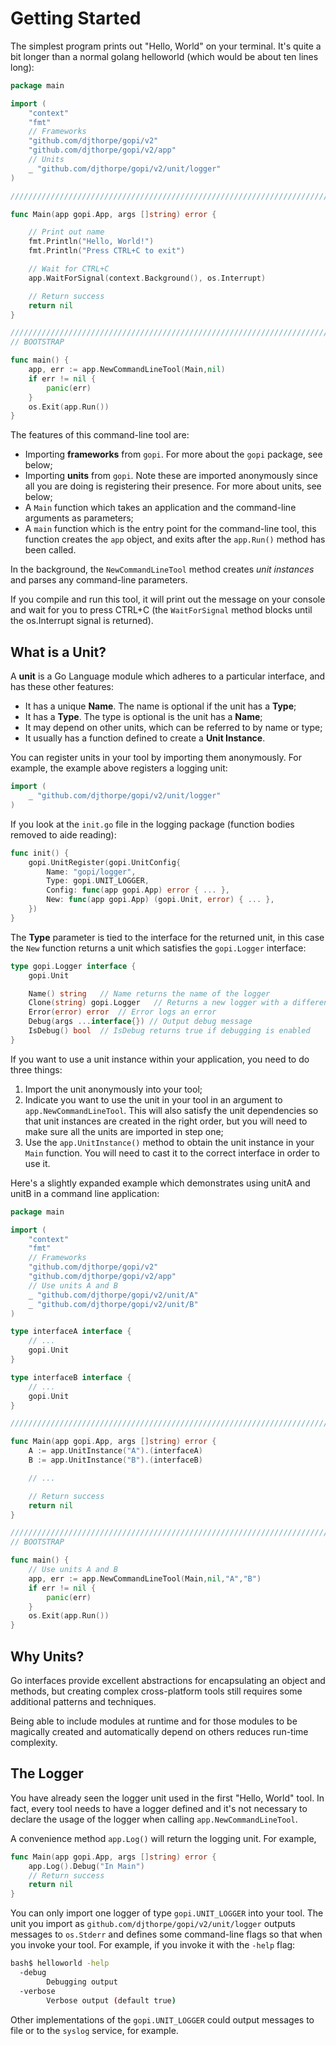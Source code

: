 # Getting Started

The simplest program prints out "Hello, World" on your terminal. It's quite a bit
longer than a normal golang helloworld (which would be about ten lines long):

```go
package main

import (
	"context"
	"fmt"
	// Frameworks
	"github.com/djthorpe/gopi/v2"
    "github.com/djthorpe/gopi/v2/app"   
    // Units
    _ "github.com/djthorpe/gopi/v2/unit/logger"
)

////////////////////////////////////////////////////////////////////////////////

func Main(app gopi.App, args []string) error {

	// Print out name
	fmt.Println("Hello, World!")
	fmt.Println("Press CTRL+C to exit")

	// Wait for CTRL+C
	app.WaitForSignal(context.Background(), os.Interrupt)

	// Return success
	return nil
}

////////////////////////////////////////////////////////////////////////////////
// BOOTSTRAP

func main() {
    app, err := app.NewCommandLineTool(Main,nil)
    if err != nil {
        panic(err)
    }
	os.Exit(app.Run())
}
```

The features of this command-line tool are:

  * Importing __frameworks__ from `gopi`. For more about the `gopi` package, see below;
  * Importing __units__ from `gopi`. Note these are imported anonymously since all you are doing is registering their presence. For more about units, see below;
  * A `Main` function which takes an application and the command-line arguments as parameters;
  * A `main` function which is the entry point for the command-line tool, this function creates the `app` object, and exits after the `app.Run()` method has been called.

In the background, the `NewCommandLineTool` method creates _unit instances_ and parses any command-line parameters.

If you compile and run this tool, it will print out the message on your console and wait for you to press CTRL+C (the `WaitForSignal` method blocks until the os.Interrupt signal is returned).

## What is a Unit?

A __unit__ is a Go Language module which adheres to a particular interface, and has these other features:

  * It has a unique __Name__. The name is optional if the unit has a __Type__;
  * It has a __Type__. The type is optional is the unit has a __Name__;
  * It may depend on other units, which can be referred to by name or type;
  * It usually has a function defined to create a __Unit Instance__.

You can register units in your tool by importing them anonymously. For example, the
example above registers a logging unit:

```go
import (
    _ "github.com/djthorpe/gopi/v2/unit/logger"
)
```

If you look at the `init.go` file in the logging package (function bodies removed to aide reading):

```go
func init() {
	gopi.UnitRegister(gopi.UnitConfig{
		Name: "gopi/logger",
		Type: gopi.UNIT_LOGGER,
        Config: func(app gopi.App) error { ... },
        New: func(app gopi.App) (gopi.Unit, error) { ... },
	})
}
```

The __Type__ parameter is tied to the interface for the returned unit, in this case the `New` function returns a unit which satisfies the `gopi.Logger` interface:

```go
type gopi.Logger interface {
	gopi.Unit

	Name() string 	// Name returns the name of the logger
	Clone(string) gopi.Logger 	// Returns a new logger with a different name
    Error(error) error 	// Error logs an error
	Debug(args ...interface{}) // Output debug message
	IsDebug() bool 	// IsDebug returns true if debugging is enabled
}
```

If you want to use a unit instance within your application, you need to 
do three things:

  1. Import the unit anonymously into your tool;
  2. Indicate you want to use the unit in your tool in an argument to `app.NewCommandLineTool`. This will also satisfy the unit dependencies
 so that unit instances are created in the right order, but you will need
 to make sure all the units are imported in step one;
  3. Use the `app.UnitInstance()` method to obtain the unit instance in your `Main` function. You will need to cast it to the correct interface in order to use it.

Here's a slightly expanded example which demonstrates using unitA and unitB in a command line application:

```go
package main

import (
	"context"
	"fmt"
	// Frameworks
	"github.com/djthorpe/gopi/v2"
    "github.com/djthorpe/gopi/v2/app"   
    // Use units A and B
    _ "github.com/djthorpe/gopi/v2/unit/A"
    _ "github.com/djthorpe/gopi/v2/unit/B"
)

type interfaceA interface {
    // ...
    gopi.Unit
}

type interfaceB interface {
    // ...
    gopi.Unit
}

////////////////////////////////////////////////////////////////////////////////

func Main(app gopi.App, args []string) error {
    A := app.UnitInstance("A").(interfaceA)
    B := app.UnitInstance("B").(interfaceB)

    // ...

    // Return success
	return nil
}

////////////////////////////////////////////////////////////////////////////////
// BOOTSTRAP

func main() {
    // Use units A and B
    app, err := app.NewCommandLineTool(Main,nil,"A","B")
    if err != nil {
        panic(err)
    }
	os.Exit(app.Run())
}
```

## Why Units?

Go interfaces provide excellent abstractions for encapsulating an object and methods, but creating complex cross-platform tools still requires some additional patterns and techniques.

Being able to include modules at runtime and for those modules to be magically created and automatically depend on others reduces run-time complexity.

## The Logger

You have already seen the logger unit used in the first "Hello, World" tool. In fact, every tool needs to have a logger defined and it's not necessary to declare the usage of the logger when calling `app.NewCommandLineTool`.

A convenience method `app.Log()` will return the logging unit. For example,

```go
func Main(app gopi.App, args []string) error {
    app.Log().Debug("In Main")
    // Return success
	return nil
}
```

You can only import one logger of type `gopi.UNIT_LOGGER` into your tool.
The unit you import as `github.com/djthorpe/gopi/v2/unit/logger` outputs
messages to `os.Stderr` and defines some command-line flags so that when you invoke your tool. For example, if you invoke it with the `-help` flag:

```bash
bash$ helloworld -help
  -debug
    	Debugging output
  -verbose
    	Verbose output (default true)
```

Other implementations of the `gopi.UNIT_LOGGER` could output messages to file or to the `syslog` service, for example.

